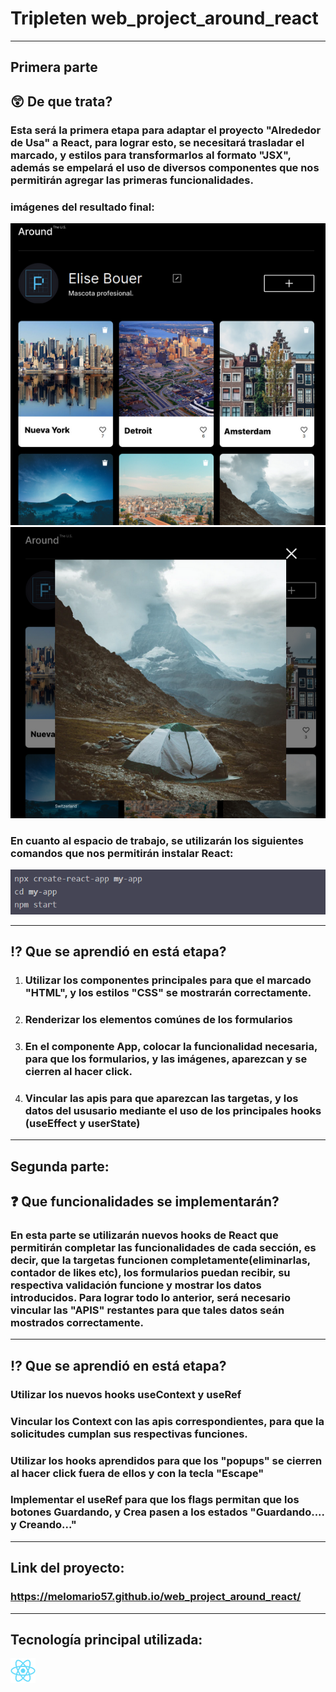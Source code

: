 # Tripleten web_project_around_react

---

## Primera parte

## :astonished: De que trata?

### Esta será la primera etapa para adaptar el proyecto "Alrededor de Usa" a React, para lograr esto, se necesitará trasladar el marcado, y estilos para transformarlos al formato "JSX", además se empelará el uso de diversos componentes que nos permitirán agregar las primeras funcionalidades.

### imágenes del resultado final:

<img src="src/images/image-16.png"  border="0"   />
<img src="src/images/image-18.png"  border="0"   />

### En cuanto al espacio de trabajo, se utilizarán los siguientes comandos que nos permitirán instalar React:

<img src="src/images/image-19.png"  border="0"   />
 
____

## :interrobang: Que se aprendió en está etapa?

1. ### Utilizar los componentes principales para que el marcado "HTML", y los estilos "CSS" se mostrarán correctamente.

2. ### Renderizar los elementos comúnes de los formularios

3. ### En el componente App, colocar la funcionalidad necesaria, para que los formularios, y las imágenes, aparezcan y se cierren al hacer click.

4. ### Vincular las apis para que aparezcan las targetas, y los datos del ususario mediante el uso de los principales hooks (useEffect y userState)

---

## Segunda parte:

## :question: Que funcionalidades se implementarán?

### En esta parte se utilizarán nuevos hooks de React que permitirán completar las funcionalidades de cada sección, es decir, que la targetas funcionen completamente(eliminarlas, contador de likes etc), los formularios puedan recibir, su respectiva validación funcione y mostrar los datos introducidos. Para lograr todo lo anterior, será necesario vincular las "APIS" restantes para que tales datos seán mostrados correctamente.

---

## :interrobang: Que se aprendió en está etapa?

### Utilizar los nuevos hooks useContext y useRef

### Vincular los Context con las apis correspondientes, para que la solicitudes cumplan sus respectivas funciones.

### Utilizar los hooks aprendidos para que los "popups" se cierren al hacer click fuera de ellos y con la tecla "Escape"

### Implementar el useRef para que los flags permitan que los botones Guardando, y Crea pasen a los estados "Guardando.... y Creando..."

---

## Link del proyecto:

### https://melomario57.github.io/web_project_around_react/

---

## Tecnología principal utilizada:

<img src="https://github.com/devicons/devicon/blob/master/icons/react/react-original.svg" title="React" alt="React" width="40" height="40"/>&nbsp;
